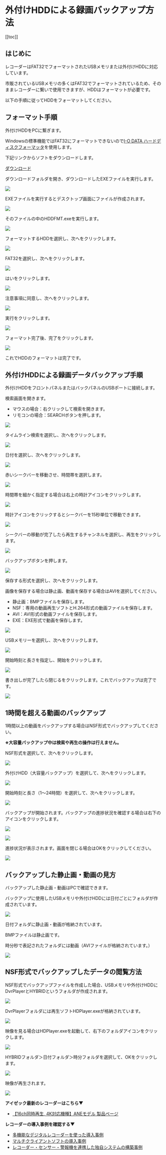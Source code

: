 # 外付けHDDによる録画バックアップ方法

[[toc]]

## はじめに

レコーダーはFAT32でフォーマットされたUSBメモリまたは外付けHDDに対応しています。

市販されているUSBメモリの多くはFAT32でフォーマットされているため、そのままレコーダーに繋いで使用できますが、HDDはフォーマットが必要です。

以下の手順に従ってHDDをフォーマットしてください。

## フォーマット手順

外付けHDDをPCに繋ぎます。

Windowsの標準機能ではFAT32にフォーマットできないので[I-O DATA ハードディスクフォーマッタ](https://www.iodata.jp/lib/product/i/2107.htm)を使用します。

下記リンクからソフトをダウンロードします。

[ダウンロード](https://www.iodata.jp/lib/product/i/2107.htm)

ダウンロードフォルダを開き、ダウンロードしたEXEファイルを実行します。

![](./images/backup-hdd/001.jpg)

EXEファイルを実行するとデスクトップ画面にファイルが作成されます。

![](./images/backup-hdd/002.jpg)

そのファイルの中のHDDFMT.exeを実行します。

![](./images/backup-hdd/003.jpg)

フォーマットするHDDを選択し、次へをクリックします。

![](./images/backup-hdd/004.jpg)

FAT32を選択し、次へをクリックします。

![](./images/backup-hdd/005.jpg)

はいをクリックします。

![](./images/backup-hdd/006.jpg)

注意事項に同意し、次へをクリックします。

![](./images/backup-hdd/007.jpg)

実行をクリックします。

![](./images/backup-hdd/008.jpg)

フォーマット完了後、完了をクリックします。

![](./images/backup-hdd/009.jpg)

これでHDDのフォーマットは完了です。


## 外付けHDDによる録画データバックアップ手順
外付けHDDをフロントパネルまたはバックパネルのUSBポートに接続します。

検索画面を開きます。

- マウスの場合：右クリックして検索を開きます。
- リモコンの場合：SEARCHボタンを押します。

![](./images/backup-usb/001.jpg)

タイムライン検索を選択し、次へをクリックします。

![](./images/backup-usb/002.jpg)

日付を選択し、次へをクリックします。

![](./images/backup-usb/003.jpg)

赤いシークバーを移動させ、時間帯を選択します。

![](./images/backup-usb/004.jpg)


時間帯を細かく指定する場合は右上の時計アイコンをクリックします。

![](./images/backup-usb/005.jpg)

時計アイコンをクリックするとシークバーを15秒単位で移動できます。

![](./images/backup-usb/006.jpg)


シークバーの移動が完了したら再生するチャンネルを選択し、再生をクリックします。

![](./images/backup-usb/007.jpg)

バックアップボタンを押します。

![](./images/backup-usb/008.jpg)

保存する形式を選択し、次へをクリックします。

画像を保存する場合は静止画、動画を保存する場合はAVIを選択してください。

- 静止画：BMPファイルを保存します。
- NSF：専用の動画再生ソフトとH.264形式の動画ファイルを保存します。
- AVI：AVI形式の動画ファイルを保存します。
- EXE：EXE形式で動画を保存します。

![](./images/backup-usb/009.jpg)

USBメモリーを選択し、次へをクリックします。

![](./images/backup-usb/010.jpg)


開始時刻と長さを指定し、開始をクリックします。

![](./images/backup-usb/011.jpg)


書き出しが完了したら閉じるをクリックします。これでバックアップは完了です。

![](./images/backup-usb/012.jpg)

## 1時間を超える動画のバックアップ

1時間以上の動画をバックアップする場合はNSF形式でバックアップしてください。

**※大容量バックアップ中は検索や再生の操作は行えません。**

NSF形式を選択して、次へをクリックします。

![](./images/backup-usb/013.jpg)

外付けHDD（大容量バックアップ）を選択して、次へをクリックします。

![](./images/backup-usb/014.jpg)

開始時刻と長さ（1～24時間）を選択して、次へをクリックします。

![](./images/backup-usb/015.jpg)

バックアップが開始されます。バックアップの進捗状況を確認する場合は右下のアイコンをクリックします。

![](./images/backup-usb/016.jpg)

![](./images/backup-usb/017.jpg)

進捗状況が表示されます。画面を閉じる場合はOKをクリックしてください。

![](./images/backup-usb/018.jpg)

## バックアップした静止画・動画の見方

バックアップした静止画・動画はPCで確認できます。

バックアップに使用したUSBメモリや外付けHDDには日付ごとにフォルダが作成されています。

![](./images/backup-usb/019.jpg)

日付フォルダに静止画・動画が格納されています。

BMPファイルは静止画です。

時分秒で表記されたフォルダには動画（AVIファイルが格納されています。）

![](./images/backup-usb/020.jpg)

## NSF形式でバックアップしたデータの閲覧方法

NSF形式でバックアップファイルを作成した場合、USBメモリや外付けHDDにDvrPlayerとHYBRIDというフォルダが作成されます。

![](./images/backup-usb/021.jpg)

DvrPlayerフォルダには再生ソフトHDPlayer.exeが格納されています。

![](./images/backup-usb/022.jpg)

映像を見る場合はHDPlayer.exeを起動して、右下のフォルダアイコンをクリックします。

![](./images/backup-usb/023.jpg)

HYBRIDフォルダ＞日付フォルダ＞時分フォルダを選択して、OKをクリックします。

![](./images/backup-usb/024.jpg)

映像が再生されます。

![](./images/backup-usb/025.jpg)

**アイゼック最新のレコーダーはこちら▼**
- [【16ch同時再生, 4K対応機種】ANEモデル 製品ページ](https://isecj.jp/recorder/recorder-ane)

**レコーダーの導入事例を確認する▼**
- [多機能なデジタルレコーダーを使った導入事例](https://isecj.jp/case/security-enhancement)
- [マルチクライアントソフトの導入事例](https://isecj.jp/case/netcafe-camera)
- [レコーダー・センサー・警報機を連携した独自システムの構築事例](https://isecj.jp/case/system-design)
